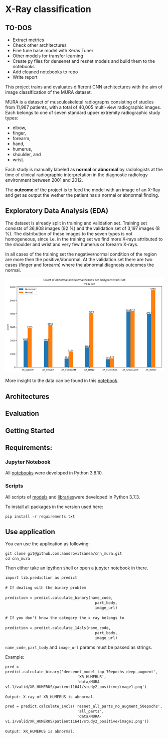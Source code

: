 # X-Ray classification


## TO-DOS

* Extract metrics
* Check other architectures
* Fine tune base model with Keras Tuner
* Other models for transfer learning
* Create py files for densenet and resnet models and build them to the notebooks
* Add cleaned notebooks to repo
* Write report

This project trains and evaluates different CNN architectures with the aim of image classification of the MURA dataset.

MURA is a dataset of musculoskeletal radiographs consisting of studies from 11,967 patients, with a total of 40,005 multi-view radiographic images. Each belongs to one of seven standard upper extremity radiographic study types: 
* elbow, 
* finger, 
* forearm, 
* hand,
* humerus, 
* shoulder, and 
* wrist. 

Each study is manually labeled as **normal** or **abnormal** by radiologists at the time of clinical radiographic interpretation in the diagnostic radiology environment between 2001 and 2012.

The **outcome** of the project is to feed the model with an image of an X-Ray and get as output the wether the patient has a normal or abnormal finding.

## Exploratory Data Analysis (EDA)

The dataset is already split in training and validation set. Training set consists of
36,808 images (92 %) and the validation set of 3,197 images (8 %). The distribution of these images to the seven types is not homogeneous, since i.e. in the training set we find more X-rays attributed to the shoulder and wrist and very few humerus or forearm X-rays. 

In all cases of the training set the negative/normal condition of the region are more then the positive/abnormal. At the validation set there are two cases (finger and forearm) where the abnormal diagnosis outcomes the normal.

![image](plots/barplot_per_bodypart_train.png)

More insight to the data can be found in this [notebook](notebooks/EDA.ipynb).

## Architectures

## Evaluation


## Getting Started

## Requirements:


### Jupyter Notebook

All [notebooks](notebooks/) were developed in Python 3.8.10.

### Scripts

All scripts of [models](models/) and [libraries](lib/)were developed in Python 3.7.3.


To install all packages in the version used here:

```
pip install -r requirements.txt
```


## Use application

You can use the application as following:

```
git clone git@github.com:aandrovitsanea/cnn_mura.git
cd cnn_mura
```
Then either take an ipython shell or open a jupyter notebook in there.

```
import lib.prediction as predict

# If dealing with the binary problem

prediction = predict.calculate_binary(name_code,
                                        part_body,
                                        image_url)
                                
# If you don't know the category the x ray belongs to

prediction = predict.calculate_14cls(name_code,
                                        part_body,
                                        image_url)

```
`name_code`, `part_body` and `image_url` params must be passed as strings.

Example:

```
pred = predict.calculate_binary('densenet_model_top_70epochs_deep_augment',
                                'XR_HUMERUS',
                                'data/MURA-v1.1/valid/XR_HUMERUS/patient11641/study2_positive/image1.png')

Output: X-ray of XR_HUMERUS is abnormal.
``` 


```
pred = predict.calculate_14cls('resnet_all_parts_no_augment_50epochs',
                                'all_parts',
                                'data/MURA-v1.1/valid/XR_HUMERUS/patient11641/study2_positive/image1.png'))

Output: XR_HUMERUS is abnormal.



